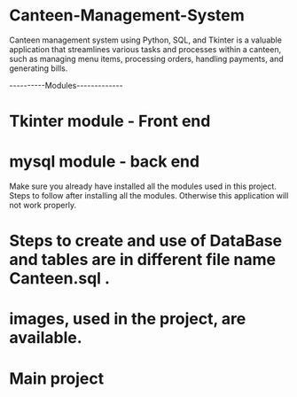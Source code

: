 # Canteen-Management-System
Canteen management system using Python, SQL, and Tkinter is a valuable application 
that streamlines various tasks and processes within a canteen, such as managing menu items, 
processing orders, handling payments, and generating bills.

----------Modules-------------
# Tkinter module - Front end
# mysql module - back end

Make sure you already have installed all the modules used in this project.
Steps to follow after installing all the modules. Otherwise this application will not work properly.

# Steps to create and use of DataBase and tables are in different file name Canteen.sql .
# images, used in the project, are available.
# Main project
